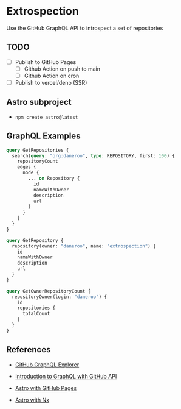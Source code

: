 # Extrospection

Use the GitHub GraphQL API to introspect a set of repositories

## TODO

- [ ] Publish to GitHub Pages
  - [ ] Github Action on push to main
  - [ ] Github Action on cron
- [ ] Publish to vercel/deno (SSR)

## Astro subproject

- `npm create astro@latest`

## GraphQL Examples

```graphql
query GetRepositories {
  search(query: "org:daneroo", type: REPOSITORY, first: 100) {
    repositoryCount
    edges {
      node {
        ... on Repository {
          id
          nameWithOwner
          description
          url
        }
      }
    }
  }
}
```

```graphql
query GetRepository {
  repository(owner: "daneroo", name: "extrospection") {
    id
    nameWithOwner
    description
    url
  }
}
```

```graphql
query GetOwnerRepositoryCount {
  repositoryOwner(login: "daneroo") {
    id
    repositories {
      totalCount
    }
  }
}
```

## References

- [GitHub GraphQL Explorer](https://docs.github.com/en/graphql/overview/explorer)
- [Introduction to GraphQL with GitHub API](https://medium.com/swlh/introduction-to-graphql-with-github-api-64ee8bb11630)

- [Astro with GitHub Pages](https://docs.astro.build/en/guides/deploy/github/)
- [Astro with Nx](https://leosvel.dev/blog/creating-my-personal-website-with-astro-tailwindcss-and-nx/)

```

```

